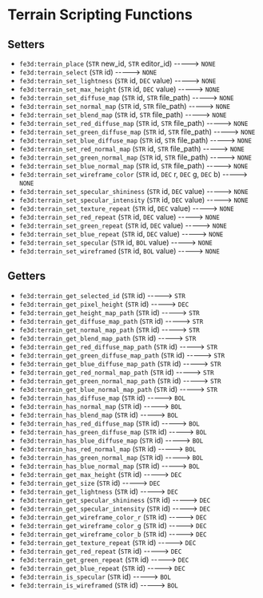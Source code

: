 # Terrain Scripting Functions

## Setters

- `fe3d:terrain_place` (`STR` new_id, `STR` editor_id) -----> `NONE`
- `fe3d:terrain_select` (`STR` id) -----> `NONE`
- `fe3d:terrain_set_lightness` (`STR` id, `DEC` value) -----> `NONE`
- `fe3d:terrain_set_max_height` (`STR` id, `DEC` value) -----> `NONE`
- `fe3d:terrain_set_diffuse_map` (`STR` id, `STR` file_path) -----> `NONE`
- `fe3d:terrain_set_normal_map` (`STR` id, `STR` file_path) -----> `NONE`
- `fe3d:terrain_set_blend_map` (`STR` id, `STR` file_path) -----> `NONE`
- `fe3d:terrain_set_red_diffuse_map` (`STR` id, `STR` file_path) -----> `NONE`
- `fe3d:terrain_set_green_diffuse_map` (`STR` id, `STR` file_path) -----> `NONE`
- `fe3d:terrain_set_blue_diffuse_map` (`STR` id, `STR` file_path) -----> `NONE`
- `fe3d:terrain_set_red_normal_map` (`STR` id, `STR` file_path) -----> `NONE`
- `fe3d:terrain_set_green_normal_map` (`STR` id, `STR` file_path) -----> `NONE`
- `fe3d:terrain_set_blue_normal_map` (`STR` id, `STR` file_path) -----> `NONE`
- `fe3d:terrain_set_wireframe_color` (`STR` id, `DEC` r, `DEC` g, `DEC` b) -----> `NONE`
- `fe3d:terrain_set_specular_shininess` (`STR` id, `DEC` value) -----> `NONE`
- `fe3d:terrain_set_specular_intensity` (`STR` id, `DEC` value) -----> `NONE`
- `fe3d:terrain_set_texture_repeat` (`STR` id, `DEC` value) -----> `NONE`
- `fe3d:terrain_set_red_repeat` (`STR` id, `DEC` value) -----> `NONE`
- `fe3d:terrain_set_green_repeat` (`STR` id, `DEC` value) -----> `NONE`
- `fe3d:terrain_set_blue_repeat` (`STR` id, `DEC` value) -----> `NONE`
- `fe3d:terrain_set_specular` (`STR` id, `BOL` value) -----> `NONE`
- `fe3d:terrain_set_wireframed` (`STR` id, `BOL` value) -----> `NONE`

## Getters

- `fe3d:terrain_get_selected_id` (`STR` id) -----> `STR`
- `fe3d:terrain_get_pixel_height` (`STR` id) -----> `DEC`
- `fe3d:terrain_get_height_map_path` (`STR` id) -----> `STR`
- `fe3d:terrain_get_diffuse_map_path` (`STR` id) -----> `STR`
- `fe3d:terrain_get_normal_map_path` (`STR` id) -----> `STR`
- `fe3d:terrain_get_blend_map_path` (`STR` id) -----> `STR`
- `fe3d:terrain_get_red_diffuse_map_path` (`STR` id) -----> `STR`
- `fe3d:terrain_get_green_diffuse_map_path` (`STR` id) -----> `STR`
- `fe3d:terrain_get_blue_diffuse_map_path` (`STR` id) -----> `STR`
- `fe3d:terrain_get_red_normal_map_path` (`STR` id) -----> `STR`
- `fe3d:terrain_get_green_normal_map_path` (`STR` id) -----> `STR`
- `fe3d:terrain_get_blue_normal_map_path` (`STR` id) -----> `STR`
- `fe3d:terrain_has_diffuse_map` (`STR` id) -----> `BOL`
- `fe3d:terrain_has_normal_map` (`STR` id) -----> `BOL`
- `fe3d:terrain_has_blend_map` (`STR` id) -----> `BOL`
- `fe3d:terrain_has_red_diffuse_map` (`STR` id) -----> `BOL`
- `fe3d:terrain_has_green_diffuse_map` (`STR` id) -----> `BOL`
- `fe3d:terrain_has_blue_diffuse_map` (`STR` id) -----> `BOL`
- `fe3d:terrain_has_red_normal_map` (`STR` id) -----> `BOL`
- `fe3d:terrain_has_green_normal_map` (`STR` id) -----> `BOL`
- `fe3d:terrain_has_blue_normal_map` (`STR` id) -----> `BOL`
- `fe3d:terrain_get_max_height` (`STR` id) -----> `DEC`
- `fe3d:terrain_get_size` (`STR` id) -----> `DEC`
- `fe3d:terrain_get_lightness` (`STR` id) -----> `DEC`
- `fe3d:terrain_get_specular_shininess` (`STR` id) -----> `DEC`
- `fe3d:terrain_get_specular_intensity` (`STR` id) -----> `DEC`
- `fe3d:terrain_get_wireframe_color_r` (`STR` id) -----> `DEC`
- `fe3d:terrain_get_wireframe_color_g` (`STR` id) -----> `DEC`
- `fe3d:terrain_get_wireframe_color_b` (`STR` id) -----> `DEC`
- `fe3d:terrain_get_texture_repeat` (`STR` id) -----> `DEC`
- `fe3d:terrain_get_red_repeat` (`STR` id) -----> `DEC`
- `fe3d:terrain_get_green_repeat` (`STR` id) -----> `DEC`
- `fe3d:terrain_get_blue_repeat` (`STR` id) -----> `DEC`
- `fe3d:terrain_is_specular` (`STR` id) -----> `BOL`
- `fe3d:terrain_is_wireframed` (`STR` id) -----> `BOL`
